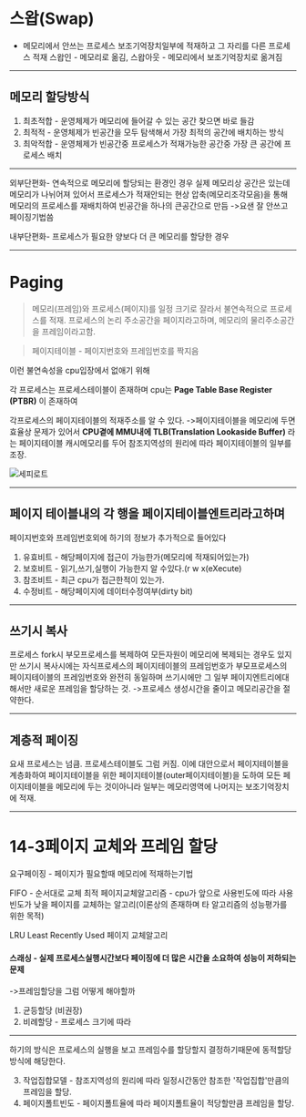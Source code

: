 # 스왑(Swap) 
- 메모리에서 안쓰는 프로세스 보조기억장치일부에 적재하고 그 자리를 다른 프로세스 적재
스왑인 - 메모리로 옮김, 스왑아웃 - 메모리에서 보조기억장치로 옮겨짐

------------

## 메모리 할당방식
1. 최초적합 - 운영체제가 메모리에 들어갈 수 있는 공간 찾으면 바로 들감
2. 최적적 - 운영체제가 빈공간을 모두 탐색해서 가장 최적의 공간에 배치하는 방식
3. 최악적합 - 운영체제가 빈공간중 프로세스가 적재가능한 공간중 가장 큰 공간에 프로세스 배치

----------------

외부단편화- 연속적으로 메모리에 할당되는 환경인 경우 실제 메모리상 공간은 있는데 메모리가 나뉘어져 있어서 프로세스가 적재안되는 현상
압축(메모리조각모음)을 통해 메모리의 프로세스를 재배치하여 빈공간을 하나의 큰공간으로 만듬
->요샌 잘 안쓰고 페이징기법씀

내부단편화- 프로세스가 필요한 양보다 더 큰 메모리를 할당한 경우

------------

# Paging

> 메모리(프레임)와 프로세스(페이지)를 일정 크기로 잘라서 불연속적으로 프로세스를 적재.
프로세스의 논리 주소공간을 페이지라고하며, 메모리의 물리주소공간을 프레임이라고함.

> 페이지테이블 - 페이지번호와 프레임번호를 짝지음

이런 불연속성을 cpu입장에서 없애기 위해

각 프로세스는 프로세스테이블이 존재하며 cpu는 **Page Table Base Register (PTBR)** 이 존재하여

각프로세스의 페이지테이블의 적재주소를 알 수 있다.
->페이지테이블을 메모리에 두면 효율상 문제가 있어서 **CPU곁에
MMU내에 TLB(Translation Lookaside Buffer)** 라는
페이지테이블 캐시메모리를 두어 참조지역성의 원리에 따라 페이지테이블의 일부를 조장.

![세피로트](https://upload.wikimedia.org/wikipedia/commons/thumb/d/dc/MMU_principle_updated.png/325px-MMU_principle_updated.png)

-------
## 페이지 테이블내의 각 행을 페이지테이블엔트리라고하며
페이지번호와 프레임번호외에 하기의 정보가 추가적으로 들어있다
1. 유효비트 - 해당페이지에 접근이 가능한가(메모리에 적재되어있는가)
2. 보호비트 - 읽기,쓰기,실행이 가능한지 알 수있다.(r w x(eXecute)
3. 참조비트 - 최근 cpu가 접근한적이 있는가.
4. 수정비트 - 해당페이지에 데이터수정여부(dirty bit)

-------------
## 쓰기시 복사

프로세스 fork시 부모프로세스를 복제하여 모든자원이 메모리에 복제되는 경우도 있지만
쓰기시 복사시에는 자식프로세스의 페이지테이블의 프레임번호가 부모프로세스의 페이지테이블의 프레임번호와 완전히 동일하며
쓰기시에만 그 일부 페이지엔트리에대해서만 새로운 프레임을 할당하는 것.
->프로세스 생성시간을 줄이고 메모리공간을 절약한다.

----------------

## 계층적 페이징

요새 프로세스는 넘큼. 프로세스테이블도 그럼 커짐. 이에 대안으로서 페이지테이블을 계층화하여
페이지테이블을 위한 페이지테이블(outer페이지테이블)을 도하여 모든 페이지테이블을 메모리에 두는 것이아니라 일부는 메모리영역에
나머지는 보조기억장치에 적재.


--------------

# 14-3페이지 교체와 프레임 할당

요구페이징 - 페이지가 필요할때 메모리에 적재하는기법

FIFO - 순서대로 교체
최적 페이지교체알고리즘 - cpu가 앞으로 사용빈도에 따라 사용빈도가 낮을 페이지를 교체하는 알고리(이론상의 존재하며 타 알고리즘의 성능평가를 위한 목적)

LRU Least Recently Used 페이지 교체알고리

#### 스래싱 - 실제 프로세스실행시간보다 페이징에 더 많은 시간을 소요하여 성능이 저하되는 문제
->프레임할당을 그럼 어떻게 해야할까

1. 균등할당 (비권장)
2. 비례할당 - 프로세스 크기에 따라
--------- 
하기의 방식은 프로세스의 실행을 보고 프레임수를 할당할지 결정하기때문에 동적할당방식에 해당한다.

3. 작업집합모델 - 참조지역성의 원리에 따라 일정시간동안 참조한 '작업집합'만큼의 프레임을 할당.
4. 페이지폴트빈도 - 페이지폴트율에 따라 페이지폴트율이 적당할만큼 프레임을 할당.